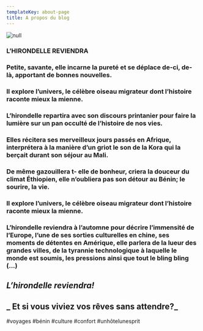 ```yaml
---
templateKey: about-page
title: A propos du blog
---
```

![null](/img/50160294_438208796716506_8071088489510207488_n.jpg)

### L’HIRONDELLE REVIENDRA

### Petite, savante, elle incarne la pureté et se déplace de-ci, de-là, apportant de bonnes nouvelles.

### Il explore l’univers, le célèbre oiseau migrateur dont l’histoire raconte mieux la mienne.

### 

### L’hirondelle repartira avec son discours printanier pour faire la lumière sur un pan occulté de l’histoire de nos vies.

### Elles récitera ses merveilleux jours passés en Afrique, interprétera à la manière d’un griot le son de la Kora qui la berçait durant son séjour au Mali.

### De même gazouillera t- elle de bonheur, criera la douceur du climat Éthiopien, elle n’oubliera pas son détour au Bénin; le sourire, la vie.

### 

### Il explore l’univers, le célèbre oiseau migrateur dont l’histoire raconte mieux la mienne.

### 

### L’hirondelle reviendra à l’automne pour décrire l’immensité de l’Europe, l’une de ses sorties culturelles en chine, ses moments de détentes en Amérique, elle parlera de la lueur des grandes villes, de la tyrannie technologique à laquelle le monde est soumis, les pressions ainsi que tout le bling bling (...)

## **_L’hirondelle reviendra!_**

## **_ Et si vous viviez vos rêves sans attendre?_**

\#voyages #bénin #culture #confort #unhôtelunesprit

### 

###
